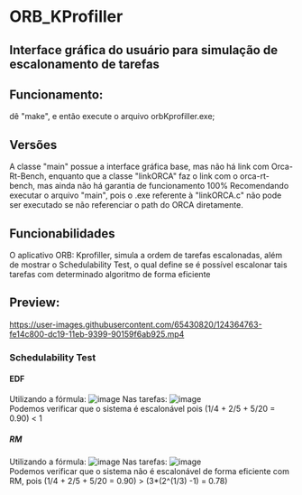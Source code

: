 # ORB_KProfiller

## Interface gráfica do usuário para simulação de escalonamento de tarefas
## Funcionamento: 
dê "make", e então execute o arquivo orbKprofiller.exe; 
## Versões
A classe "main" possue a interface gráfica base, mas não há link com Orca-Rt-Bench, enquanto que a classe "linkORCA" faz o link com o orca-rt-bench, mas ainda não há garantia de funcionamento 100%
Recomendando executar o arquivo "main", pois o .exe referente à "linkORCA.c" não pode ser executado se não referenciar o path do ORCA diretamente.
## Funcionabilidades
O aplicativo ORB: Kprofiller, simula a ordem de tarefas escalonadas, além de mostrar o Schedulability Test, o qual define se é possível escalonar tais tarefas com determinado algoritmo de forma eficiente
## Preview:  
https://user-images.githubusercontent.com/65430820/124364763-fe14c800-dc19-11eb-9399-90159f6ab925.mp4
### Schedulability Test 
#### EDF
Utilizando a fórmula:
![image](https://user-images.githubusercontent.com/65430820/123334625-befbbe00-d519-11eb-8ffd-5b4fef83ab7b.png)
Nas tarefas: ![image](https://user-images.githubusercontent.com/65430820/123334724-e2bf0400-d519-11eb-8b99-099002e964b4.png)\
Podemos verificar que o sistema é escalonável pois (1/4 + 2/5 + 5/20 = 0.90) < 1
##### RM
Utilizando a fórmula: 
![image](https://user-images.githubusercontent.com/65430820/123680530-346bd500-d81f-11eb-8d37-20a8333ffcbb.png)
Nas tarefas: ![image](https://user-images.githubusercontent.com/65430820/123334724-e2bf0400-d519-11eb-8b99-099002e964b4.png)\
Podemos verificar que o sistema  não é escalonável de forma eficiente com RM, pois (1/4 + 2/5 + 5/20 = 0.90) > (3*(2^(1/3) -1) = 0.78)


